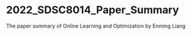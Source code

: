 # 2022_SDSC8014_Paper_Summary
The paper summary of Online Learning and Optimization by Enming Liang


### 

